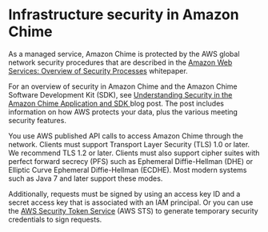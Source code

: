 # Infrastructure security in Amazon Chime<a name="infrastructure-security"></a>

As a managed service, Amazon Chime is protected by the AWS global network security procedures that are described in the [Amazon Web Services: Overview of Security Processes](https://d0.awsstatic.com/whitepapers/Security/AWS_Security_Whitepaper.pdf) whitepaper\.

For an overview of security in Amazon Chime and the Amazon Chime Software Development Kit \(SDK\), see [ Understanding Security in the Amazon Chime Application and SDK ](http://aws.amazon.com/blogs/business-productivity/understanding-security-in-the-amazon-chime-application-and-sdk/) blog post\. The post includes information on how AWS protects your data, plus the various meeting security features\.

You use AWS published API calls to access Amazon Chime through the network\. Clients must support Transport Layer Security \(TLS\) 1\.0 or later\. We recommend TLS 1\.2 or later\. Clients must also support cipher suites with perfect forward secrecy \(PFS\) such as Ephemeral Diffie\-Hellman \(DHE\) or Elliptic Curve Ephemeral Diffie\-Hellman \(ECDHE\)\. Most modern systems such as Java 7 and later support these modes\.

Additionally, requests must be signed by using an access key ID and a secret access key that is associated with an IAM principal\. Or you can use the [AWS Security Token Service](https://docs.aws.amazon.com/STS/latest/APIReference/Welcome.html) \(AWS STS\) to generate temporary security credentials to sign requests\.